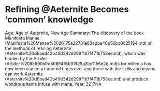 # Refining @Aeternite Becomes ‘common’ knowledge

Age: Age of Aeternite, New Age
Summary: The discovery of the book Manifesta Manae (Manifesta%20Manae%2020175a22781a80adba40e50bc0c25194.md) of the methods of refining Aeternite (Aeternite%20d6bed42b40d342d299f1b7f471b753ee.md), which was hidden by the Arbiter (Arbiter%2065590b0d50694f6b91925a2bc1156e2b.md)s for millenia has now been copied a hundred times over and those with the skills and means can work Aeternite (Aeternite%20d6bed42b40d342d299f1b7f471b753ee.md) and produce wondrous items infuse with mana.
Year: 3217NA